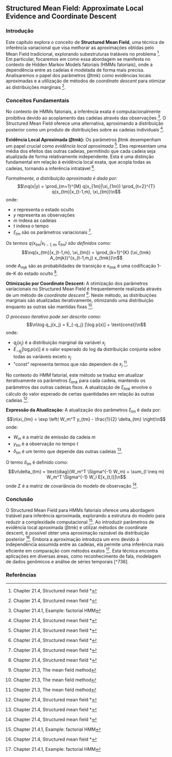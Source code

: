 ## Structured Mean Field: Approximate Local Evidence and Coordinate Descent

### Introdução
Este capítulo explora o conceito de **Structured Mean Field**, uma técnica de inferência variacional que visa melhorar as aproximações obtidas pelo Mean Field tradicional, explorando subestruturas tratáveis no problema [^739]. Em particular, focaremos em como essa abordagem se manifesta no contexto de Hidden Markov Models fatoriais (HMMs fatoriais), onde a dependência entre as cadeias é modelada de forma mais precisa. Analisaremos o papel dos parâmetros (βtmk) como evidências locais aproximadas e a utilização de métodos de *coordinate descent* para otimizar as distribuições marginais [^739].

### Conceitos Fundamentais

No contexto de HMMs fatoriais, a inferência exata é computacionalmente proibitiva devido ao acoplamento das cadeias através das observações [^740]. O Structured Mean Field oferece uma alternativa, aproximando a distribuição posterior como um produto de distribuições sobre as cadeias individuais [^741].

**Evidência Local Aproximada (βtmk):**
Os parâmetros βtmk desempenham um papel crucial como *evidência local aproximada* [^741]. Eles representam uma média dos efeitos das outras cadeias, permitindo que cada cadeia seja atualizada de forma relativamente independente. Esta é uma distinção fundamental em relação à evidência local exata, que acopla todas as cadeias, tornando a inferência intratável [^741].

*Formalmente, a distribuição aproximada é dada por:*
$$\nq(x|y) = \prod_{m=1}^{M} q(x_{1m}|\xi_{1m}) \prod_{t=2}^{T} q(x_{tm}|x_{t-1,m}, \xi_{tm})\n$$
onde:
- $x$ representa o estado oculto
- $y$ representa as observações
- $m$ indexa as cadeias
- $t$ indexa o tempo
- $\xi_{tm}$ são os parâmetros variacionais [^741].

*Os termos $q(x_{tm}|x_{t-1,m}, \xi_{tm})$ são definidos como:*
$$\nq(x_{tm}|x_{t-1,m}, \xi_{tm}) = \prod_{k=1}^{K} (\xi_{tmk} A_{mjk})^{x_{t-1,m,j} x_{tmk}}\n$$
onde $A_{mjk}$ são as probabilidades de transição e $x_{tmk}$ é uma codificação 1-de-K do estado oculto [^741].

**Otimização por Coordinate Descent:**
A otimização dos parâmetros variacionais no Structured Mean Field é frequentemente realizada através de um método de *coordinate descent* [^735]. Neste método, as distribuições marginais são atualizadas iterativamente, otimizando uma distribuição enquanto as outras são mantidas fixas [^735].

*O processo iterativo pode ser descrito como:*
$$\n\log q_j(x_j) = E_{-q_j} [\log p(x)] + \text{const}\n$$
onde:
- $q_j(x_j)$ é a distribuição marginal da variável $x_j$
- $E_{-q_j} [\log p(x)]$ é o valor esperado do log da distribuição conjunta sobre todas as variáveis exceto $x_j$
- "const" representa termos que não dependem de $x_j$ [^735].

No contexto do HMM fatorial, este método se traduz em atualizar iterativamente os parâmetros $\xi_{tmk}$ para cada cadeia, mantendo os parâmetros das outras cadeias fixos. A atualização de $\xi_{tmk}$ envolve o cálculo do valor esperado de certas quantidades em relação às outras cadeias [^741].

**Expressão da Atualização:**
A atualização dos parâmetros $\xi_{tm}$ é dada por:
$$\n\xi_{tm} = \exp \left( W_m^T y_{tm} - \frac{1}{2} \delta_{tm} \right)\n$$
onde:
- $W_m$ é a matriz de emissão da cadeia $m$
- $y_{tm}$ é a observação no tempo $t$
- $\delta_{tm}$ é um termo que depende das outras cadeias [^741].

O termo $\delta_{tm}$ é definido como:
$$\n\delta_{tm} = \text{diag}(W_m^T \Sigma^{-1} W_m) + \sum_{l \neq m} W_m^T \Sigma^{-1} W_l E[x_{t,l}]\n$$
onde $\Sigma$ é a matriz de covariância do modelo de observação [^741].

### Conclusão
O Structured Mean Field para HMMs fatoriais oferece uma abordagem tratável para inferência aproximada, explorando a estrutura do modelo para reduzir a complexidade computacional [^740]. Ao introduzir parâmetros de evidência local aproximada (βtmk) e utilizar métodos de coordinate descent, é possível obter uma aproximação razoável da distribuição posterior [^741]. Embora a aproximação introduza um erro devido à independência assumida entre as cadeias, ela permite uma inferência mais eficiente em comparação com métodos exatos [^740]. Esta técnica encontra aplicações em diversas áreas, como reconhecimento de fala, modelagem de dados genômicos e análise de séries temporais [^736].

### Referências
[^735]: Chapter 21.3, The mean field method
[^739]: Chapter 21.4, Structured mean field *
[^740]: Chapter 21.4.1, Example: factorial HMM
[^741]: Chapter 21.4, Structured mean field *
<!-- END -->